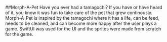 ##Morph-A-Pet
Have you ever had a tamagochi? If you have or have heard of it, you know it was fun to take care of the pet that grew continously. Morph-A-Pet is inspired by the tamagochi where it has a life, can be feed, needs to be cleaned, and can become more happy after the user plays a game. SwiftUI was used for the UI and the sprites were made from scratch for the game.
